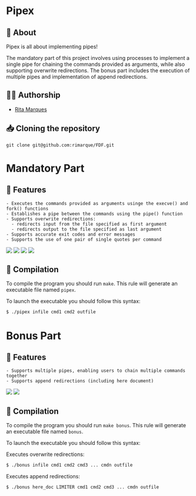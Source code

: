 # **Pipex**

## :speech_balloon: **About**
Pipex is all about implementing pipes!

The mandatory part of this project involves using processes to implement a single pipe for chaining the commands provided as arguments, while also supporting overwrite redirections. The bonus part includes the execution of multiple pipes and implementation of append redirections.

## 🙋‍♀️ **Authorship**
- [Rita Marques](https://github.com/rimarque)

## :inbox_tray: **Cloning the repository**

```shell
git clone git@github.com:rimarque/FDF.git 
```

# Mandatory Part

## 💎 **Features**
```
- Executes the commands provided as arguments usinge the execve() and fork() functions
- Establishes a pipe between the commands using the pipe() function
- Supports overwrite redirections:
  - redirects input from the file specified as first argument
  - redirects output to the file specified as last argument
- Supports accurate exit codes and error messages
- Supports the use of one pair of single quotes per command
```
</tbody>
	<td><image src="img/single_quotes.png"></td>
	<td><image src="img/mandatory.png"></td>
	<td><image src="img/file_error.png"></td>
	<td><image src="img/command_error.png"></td>
</tbody>

## :link: **Compilation**
To compile the program you should run `make`.
This rule will generate an executable file named `pipex`.

To launch the executable you should follow this syntax:

```sh
$ ./pipex infile cmd1 cmd2 outfile
```

# Bonus Part

## 💎 **Features**
```
- Supports multiple pipes, enabling users to chain multiple commands together
- Supports append redirections (including here document)
```

<tbody>
			<td><image src="img/bonus_overwrite.png"></td>
			<td><image src="img/bonus_append.png"></td>
</tbody>

## :link: **Compilation**
To compile the program you should run `make bonus`.
This rule will generate an executable file named `bonus`.

To launch the executable you should follow this syntax:

Executes overwrite redirections:

```sh
$ ./bonus infile cmd1 cmd2 cmd3 ... cmdn outfile
```

Executes append redirections:

```sh
$ ./bonus here_doc LIMITER cmd1 cmd2 cmd3 ... cmdn outfile
```

